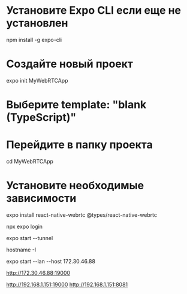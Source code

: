 # Установите Expo CLI если еще не установлен
npm install -g expo-cli

# Создайте новый проект
expo init MyWebRTCApp
# Выберите template: "blank (TypeScript)"

# Перейдите в папку проекта
cd MyWebRTCApp

# Установите необходимые зависимости
expo install react-native-webrtc @types/react-native-webrtc


npx expo login

expo start --tunnel


hostname -I

expo start --lan --host 172.30.46.88


http://172.30.46.88:19000

http://192.168.1.151:19000
http://192.168.1.151:8081